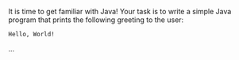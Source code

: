 It is time to get familiar with Java!
Your task is to write a simple Java program that prints the following greeting to the user:

    Hello, World!

...
